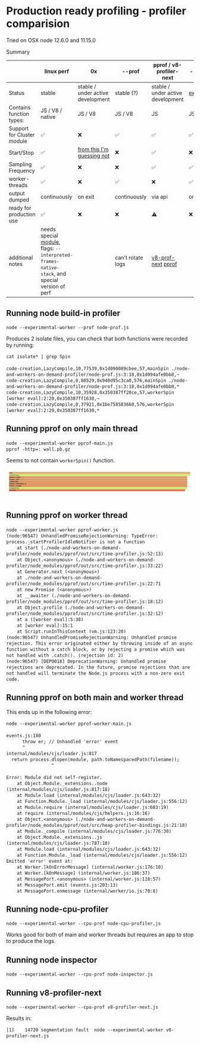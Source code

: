 # Production ready profiling - profiler comparision

Tried on OSX node 12.6.0 and 11.15.0

Summary

|                            | linux perf                                                                                                                                    | 0x                                                                                                           | --prof            | pprof / v8-profiler-next                                                                                                       | --cpu-prof                                                   | inspector                                                                    |
|----------------------------|-----------------------------------------------------------------------------------------------------------------------------------------------|--------------------------------------------------------------------------------------------------------------|-------------------|--------------------------------------------------------------------------------------------------------------------------------|--------------------------------------------------------------|------------------------------------------------------------------------------|
| Status                     | stable                                                                                                                                        | stable / under active development                                                                            | stable (?)        | stable / under active development                                                                                              | [experimental](https://nodejs.org/api/cli.html#cli_cpu_prof) | [experimental](https://nodejs.org/api/inspector.html#inspector_cpu_profiler) |
| Contains function types:   | JS / V8 / native                                                                                                                              | JS / V8                                                                                                      | JS / V8           | JS                                                                                                                             | JS                                                           | JS                                                                           |
| Support for Cluster module | ✅                                                                                                                                            | ❌                                                                                                           | ✅                | ✅                                                                                                                            | ✅                                                           | ✅                                                                           |
| Start/Stop                 | ✅                                                                                                                                            | [from this I'm guessing not](https://github.com/davidmarkclements/0x/blob/master/docs/production-servers.md) | ❌                | ✅                                                                                                                            | ❌                                                           | ✅                                                                           |
| Sampling Frequency         | ✅                                                                                                                                            | ❌                                                                                                           | ❌                | ✅                                                                                                                            | ✅                                                           | ✅                                                                           |
| worker-threads             | ✅                                                                                                                                            | ❌                                                                                                           | ✅                | ❌                                                                                                                            | ✅                                                           | ✅                                                                           |
| output dumped              | continuously                                                                                                                                  | on exit                                                                                                      | continuously      | via api                                                                                                                        | on exit                                                      | via api                                                                      |
| ready for production use   | ✅                                                                                                                                            | ❌                                                                                                           | ❌                | ⚠️                                                                                                                            | ❌                                                           | ⚠️                                                                           |
| additional notes           | needs special [module](https://github.com/mmarchini/node-linux-perf), flags: `--interpreted-frames-native-stack`, and special version of perf |                                                                                                              | can't rotate logs | [v8-prof-next](https://github.com/hyj1991/v8-profiler-next/issues/9) [pprof](https://github.com/google/pprof-nodejs/issues/79) |                                                              | seems the most promising if it wasn't in experimental state                  |

## Running node build-in profiler

```
node --experimental-worker --prof node-prof.js
```

Produces 2 isolate files, you can check that both functions were recorded by running:

```
cat isolate* | grep Spin

code-creation,LazyCompile,10,77539,0x1d090089cbee,57,mainSpin ./node-and-workers-on-demand-profiler/node-prof.js:3:18,0x1d094afe0bb8,~
code-creation,LazyCompile,0,80529,0x940d95c3ca0,576,mainSpin ./node-and-workers-on-demand-profiler/node-prof.js:3:18,0x1d094afe0bb8,*
code-creation,LazyCompile,10,35928,0x350387ff20ce,57,workerSpin [worker eval]:2:20,0x350387ff1630,~
code-creation,LazyCompile,0,37921,0x1be758583660,576,workerSpin [worker eval]:2:20,0x350387ff1630,*
```

## Running pprof on only main thread

```
node --experimental-worker pprof-main.js
pprof -http=: wall.pb.gz
```

Seems to not contain `workerSpin()` function.

![flamegraph](flamegraph.png)

## Running pprof on worker thread

```
node --experimental-worker pprof-worker.js
(node:96547) UnhandledPromiseRejectionWarning: TypeError: process._startProfilerIdleNotifier is not a function
    at start (./node-and-workers-on-demand-profiler/node_modules/pprof/out/src/time-profiler.js:52:13)
    at Object.<anonymous> (./node-and-workers-on-demand-profiler/node_modules/pprof/out/src/time-profiler.js:33:22)
    at Generator.next (<anonymous>)
    at ./node-and-workers-on-demand-profiler/node_modules/pprof/out/src/time-profiler.js:22:71
    at new Promise (<anonymous>)
    at __awaiter (./node-and-workers-on-demand-profiler/node_modules/pprof/out/src/time-profiler.js:18:12)
    at Object.profile (./node-and-workers-on-demand-profiler/node_modules/pprof/out/src/time-profiler.js:32:12)
    at a ([worker eval]:5:38)
    at [worker eval]:15:1
    at Script.runInThisContext (vm.js:123:20)
(node:96547) UnhandledPromiseRejectionWarning: Unhandled promise rejection. This error originated either by throwing inside of an async function without a catch block, or by rejecting a promise which was not handled with .catch(). (rejection id: 2)
(node:96547) [DEP0018] DeprecationWarning: Unhandled promise rejections are deprecated. In the future, promise rejections that are not handled will terminate the Node.js process with a non-zero exit code.
```

## Running pprof on both main and worker thread

This ends up in the following error:

```
node --experimental-worker pprof-worker-main.js

events.js:180
      throw er; // Unhandled 'error' event
      ^
internal/modules/cjs/loader.js:817
  return process.dlopen(module, path.toNamespacedPath(filename));
                 ^

Error: Module did not self-register.
    at Object.Module._extensions..node (internal/modules/cjs/loader.js:817:18)
    at Module.load (internal/modules/cjs/loader.js:643:32)
    at Function.Module._load (internal/modules/cjs/loader.js:556:12)
    at Module.require (internal/modules/cjs/loader.js:683:19)
    at require (internal/modules/cjs/helpers.js:16:16)
    at Object.<anonymous> (./node-and-workers-on-demand-profiler/node_modules/pprof/out/src/heap-profiler-bindings.js:21:18)
    at Module._compile (internal/modules/cjs/loader.js:776:30)
    at Object.Module._extensions..js (internal/modules/cjs/loader.js:787:10)
    at Module.load (internal/modules/cjs/loader.js:643:32)
    at Function.Module._load (internal/modules/cjs/loader.js:556:12)
Emitted 'error' event at:
    at Worker.[kOnErrorMessage] (internal/worker.js:176:10)
    at Worker.[kOnMessage] (internal/worker.js:186:37)
    at MessagePort.<anonymous> (internal/worker.js:118:57)
    at MessagePort.emit (events.js:203:13)
    at MessagePort.onmessage (internal/worker/io.js:70:8)
```

## Running node-cpu-profiler

```
node --experimental-worker --cpu-prof node-cpu-profiler.js
```

Works good for both of main and worker threads but requires an app to stop to produce the logs.

## Running node inspector

```
node --experimental-worker --cpu-prof node-inspector.js
```

## Running v8-profiler-next

```
node --experimental-worker --cpu-prof v8-profiler-next.js
```

Results in:

```
[1]    14720 segmentation fault  node --experimental-worker v8-profiler-next.js
```